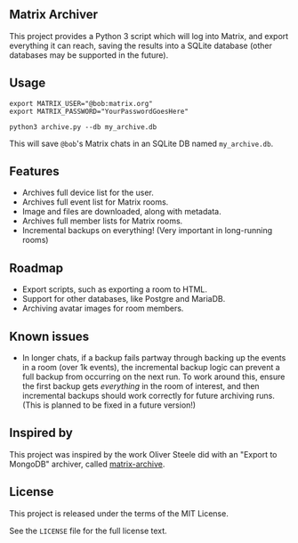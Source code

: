 Matrix Archiver
---------------

This project provides a Python 3 script which will log into Matrix, and export everything it can reach, saving the results into a SQLite database (other databases may be supported in the future).

## Usage

```
export MATRIX_USER="@bob:matrix.org"
export MATRIX_PASSWORD="YourPasswordGoesHere"

python3 archive.py --db my_archive.db
```

This will save `@bob`'s Matrix chats in an SQLite DB named `my_archive.db`.

## Features

 - Archives full device list for the user.
 - Archives full event list for Matrix rooms.
 - Image and files are downloaded, along with metadata.
 - Archives full member lists for Matrix rooms.
 - Incremental backups on everything! (Very important in long-running rooms)

## Roadmap

 - Export scripts, such as exporting a room to HTML.
 - Support for other databases, like Postgre and MariaDB.
 - Archiving avatar images for room members.

## Known issues

 - In longer chats, if a backup fails partway through backing up the events in a room (over 1k events), the incremental backup logic can prevent a full backup from occurring on the next run. To work around this, ensure the first backup gets *everything* in the room of interest, and then incremental backups should work correctly for future archiving runs. (This is planned to be fixed in a future version!)

## Inspired by

This project was inspired by the work Oliver Steele did with an "Export to MongoDB" archiver, called [matrix-archive][1].

   [1]: https://github.com/osteele/matrix-archive

## License

This project is released under the terms of the MIT License.

See the `LICENSE` file for the full license text.
